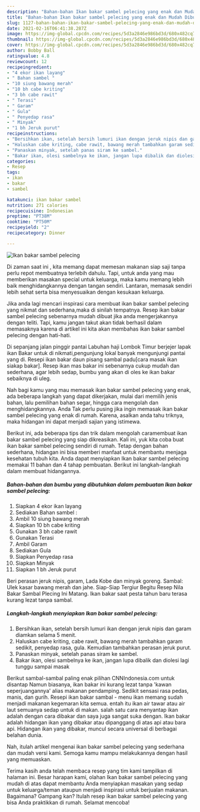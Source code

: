```yaml
---
description: "Bahan-bahan Ikan bakar sambel pelecing yang enak dan Mudah Dibuat"
title: "Bahan-bahan Ikan bakar sambel pelecing yang enak dan Mudah Dibuat"
slug: 1127-bahan-bahan-ikan-bakar-sambel-pelecing-yang-enak-dan-mudah-dibuat
date: 2021-02-16T06:41:38.287Z
image: https://img-global.cpcdn.com/recipes/5d3a2846e986bd3d/680x482cq70/ikan-bakar-sambel-pelecing-foto-resep-utama.jpg
thumbnail: https://img-global.cpcdn.com/recipes/5d3a2846e986bd3d/680x482cq70/ikan-bakar-sambel-pelecing-foto-resep-utama.jpg
cover: https://img-global.cpcdn.com/recipes/5d3a2846e986bd3d/680x482cq70/ikan-bakar-sambel-pelecing-foto-resep-utama.jpg
author: Bobby Ball
ratingvalue: 4.8
reviewcount: 12
recipeingredient:
- "4 ekor ikan layang"
- " Bahan sambel "
- "10 siung bawang merah"
- "10 bh cabe kriting"
- "3 bh cabe rawit"
- " Terasi"
- " Garam"
- " Gula"
- " Penyedap rasa"
- " Minyak"
- "1 bh Jeruk purut"
recipeinstructions:
- "Bersihkan ikan, setelah bersih lumuri ikan dengan jeruk nipis dan garam diamkan selama 5 menit."
- "Haluskan cabe kriting, cabe rawit, bawang merah tambahkan garam sedikit, penyedap rasa, gula. Kemudian tambahkan perasan jeruk purut."
- "Panaskan minyak, setelah panas siram ke sambel."
- "Bakar ikan, olesi sambelnya ke ikan, jangan lupa dibalik dan diolesi lagi tunggu sampai masak"
categories:
- Resep
tags:
- ikan
- bakar
- sambel

katakunci: ikan bakar sambel 
nutrition: 271 calories
recipecuisine: Indonesian
preptime: "PT38M"
cooktime: "PT50M"
recipeyield: "2"
recipecategory: Dinner

---
```



![Ikan bakar sambel pelecing](https://img-global.cpcdn.com/recipes/5d3a2846e986bd3d/680x482cq70/ikan-bakar-sambel-pelecing-foto-resep-utama.jpg)

Di zaman  saat ini , kita memang dapat memesan makanan siap saji tanpa perlu repot membuatnya terlebih dahulu. Tapi, untuk anda yang mau memberikan masakan special untuk keluarga, maka kamu memang lebih baik menghidangkannya dengan tangan sendiri. Lantaran, memasak sendiri lebih sehat serta bisa menyesuaikan dengan kesukaan keluarga.

Jika anda lagi mencari inspirasi cara membuat ikan bakar sambel pelecing yang nikmat dan sederhana,maka di sinilah tempatnya. Resep ikan bakar sambel pelecing  sebenarnya mudah dibuat jika anda mengerjakannya dengan teliti. Tapi, kamu jangan takut akan tidak berhasil dalam memasaknya 
karena di artikel ini kita akan membahas ikan bakar sambel pelecing dengan hati-hati.  

Di sepanjang jalan pinggir pantai Labuhan haji Lombok Timur berjejer lapak ikan Bakar untuk di nikmati,pengunjung lokal banyak mengunjungi pantai yang di. Resepi ikan bakar daun pisang sambal padu[cara masak ikan siakap bakar]. Resep ikan mas bakar ini sebenarnya cukup mudah dan sederhana, agar lebih sedap, bumbu yang akan di oles ke ikan bakar sebaiknya di uleg.

Nah bagi kamu yang mau memasak ikan bakar sambel pelecing yang enak, ada beberapa langkah yang dapat dikerjakan, mulai dari memilih jenis bahan, lalu pemilihan bahan segar, hingga cara mengolah dan menghidangkannya. Anda Tak perlu pusing jika ingin memasak ikan bakar sambel pelecing yang enak di rumah. Karena, asalkan anda  tahu triknya, maka hidangan ini dapat menjadi sajian yang istimewa.

Berikut ini, ada beberapa tips dan trik dalam mengolah caramembuat ikan bakar sambel pelecing yang siap dikreasikan. Kali ini, yuk kita coba buat ikan bakar sambel pelecing sendiri di rumah. Tetap dengan bahan sederhana, hidangan ini bisa memberi manfaat untuk membantu menjaga kesehatan tubuh kita. Anda dapat menyiapkan Ikan bakar sambel pelecing memakai 11 bahan dan 4 tahap pembuatan. Berikut ini langkah-langkah dalam membuat hidangannya.

<!--inarticleads1-->

##### Bahan-bahan dan bumbu yang dibutuhkan dalam pembuatan Ikan bakar sambel pelecing:

1. Siapkan 4 ekor ikan layang
1. Sediakan  Bahan sambel :
1. Ambil 10 siung bawang merah
1. Siapkan 10 bh cabe kriting
1. Gunakan 3 bh cabe rawit
1. Gunakan  Terasi
1. Ambil  Garam
1. Sediakan  Gula
1. Siapkan  Penyedap rasa
1. Siapkan  Minyak
1. Siapkan 1 bh Jeruk purut


Beri perasan jeruk nipis, garam, Lada Kobe dan minyak goreng. Sambal: Ulek kasar bawang merah dan jahe. Siap-Siap Tergiur Begitu Resep Nila Bakar Sambal Plecing Ini Matang. Ikan bakar saat pesta tahun baru terasa kurang lezat tanpa sambal. 

<!--inarticleads2-->

##### Langkah-langkah menyiapkan Ikan bakar sambel pelecing:

1. Bersihkan ikan, setelah bersih lumuri ikan dengan jeruk nipis dan garam diamkan selama 5 menit.
1. Haluskan cabe kriting, cabe rawit, bawang merah tambahkan garam sedikit, penyedap rasa, gula. Kemudian tambahkan perasan jeruk purut.
1. Panaskan minyak, setelah panas siram ke sambel.
1. Bakar ikan, olesi sambelnya ke ikan, jangan lupa dibalik dan diolesi lagi tunggu sampai masak


Berikut sambal-sambal paling enak pilihan CNNIndonesia.com untuk disantap Namun biasanya, ikan bakar ini kurang lezat tanpa &#39;kawan seperjuangannya&#39; alias makanan pendamping. Sedikit sensasi rasa pedas, manis, dan gurih. Resepi ikan bakar sambal - menu ikan memang sudah menjadi makanan kegemaran kita semua. entah itu ikan air tawar atau air laut semuanya sedap untuk di makan. salah satu cara menyantap ikan adalah dengan cara dibakar dan saya juga sangat suka dengan. Ikan bakar adalah hidangan ikan yang dibakar atau dipanggang di atas api atau bara api. Hidangan ikan yang dibakar, muncul secara universal di berbagai belahan dunia. 

Nah, itulah artikel mengenai  ikan bakar sambel pelecing  yang sederhana dan mudah versi kami. Semoga kamu mampu melakukannya dengan hasil yang memuaskan. 

Terima kasih anda telah membaca resep yang tim kami tampilkan di halaman ini. Besar harapan kami, olahan  Ikan bakar sambel pelecing yang mudah di atas dapat membantu Anda menyiapkan masakan yang sedap untuk keluarga/teman ataupun menjadi inspirasi untuk berjualan makanan. Bagaimana? Gampang kan? Itulah resep ikan bakar sambel pelecing yang bisa Anda praktikkan di rumah. Selamat mencoba!

